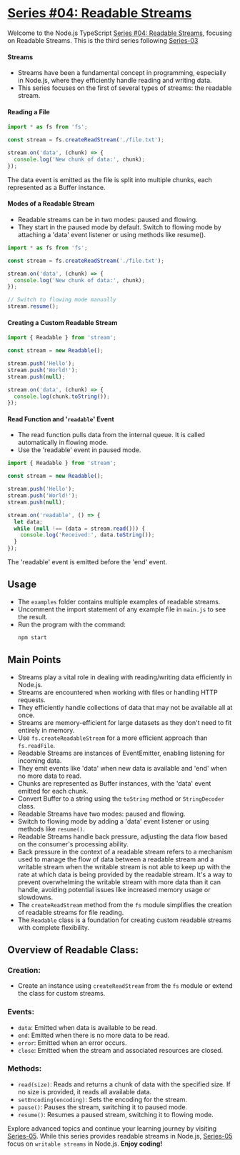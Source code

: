 # [Series #04: Readable Streams](https://github.com/muneer-ahmed-khan/typescript-node-series/tree/master/series-04)

Welcome to the Node.js TypeScript [Series #04: Readable Streams](https://github.com/muneer-ahmed-khan/typescript-node-series/tree/master/series-04), focusing on Readable Streams. This is the third series following [Series-03](https://github.com/muneer-ahmed-khan/typescript-node-series/tree/master/series-03)


#### Streams
- Streams have been a fundamental concept in programming, especially in Node.js, where they efficiently handle reading and writing data.
- This series focuses on the first of several types of streams: the readable stream.

#### Reading a File

```typescript
import * as fs from 'fs';

const stream = fs.createReadStream('./file.txt');

stream.on('data', (chunk) => {
  console.log('New chunk of data:', chunk);
});
```
The data event is emitted as the file is split into multiple chunks, each represented as a Buffer instance.

#### Modes of a Readable Stream

- Readable streams can be in two modes: paused and flowing.
- They start in the paused mode by default. Switch to flowing mode by attaching a 'data' event listener or using methods like resume().

```typescript
import * as fs from 'fs';

const stream = fs.createReadStream('./file.txt');

stream.on('data', (chunk) => {
  console.log('New chunk of data:', chunk);
});

// Switch to flowing mode manually
stream.resume();
```

#### Creating a Custom Readable Stream

```typescript
import { Readable } from 'stream';

const stream = new Readable();

stream.push('Hello');
stream.push('World!');
stream.push(null);

stream.on('data', (chunk) => {
  console.log(chunk.toString());
});
```

#### Read Function and '```readable```' Event

- The read function pulls data from the internal queue. It is called automatically in flowing mode.
- Use the 'readable' event in paused mode.

```typescript
import { Readable } from 'stream';

const stream = new Readable();

stream.push('Hello');
stream.push('World!');
stream.push(null);

stream.on('readable', () => {
  let data;
  while (null !== (data = stream.read())) {
    console.log('Received:', data.toString());
  }
});
```
The 'readable' event is emitted before the 'end' event.


## Usage

- The `examples` folder contains multiple examples of readable streams.
- Uncomment the import statement of any example file in `main.js` to see the result.
- Run the program with the command:
  ```sh
  npm start
  ```



## Main Points

- Streams play a vital role in dealing with reading/writing data efficiently in Node.js.
- Streams are encountered when working with files or handling HTTP requests.
- They efficiently handle collections of data that may not be available all at once.
- Streams are memory-efficient for large datasets as they don't need to fit entirely in memory.
- Use `fs.createReadableStream` for a more efficient approach than `fs.readFile`.
- Readable Streams are instances of EventEmitter, enabling listening for incoming data.
- They emit events like 'data' when new data is available and 'end' when no more data to read.
- Chunks are represented as Buffer instances, with the 'data' event emitted for each chunk.
- Convert Buffer to a string using the `toString` method or `StringDecoder` class.
- Readable Streams have two modes: paused and flowing.
- Switch to flowing mode by adding a 'data' event listener or using methods like `resume()`.
- Readable Streams handle back pressure, adjusting the data flow based on the consumer's processing ability.
- Back pressure in the context of a readable stream refers to a mechanism used to manage the flow of data between a readable stream and a writable stream when the writable stream is not able to keep up with the rate at which data is being provided by the readable stream. It's a way to prevent overwhelming the writable stream with more data than it can handle, avoiding potential issues like increased memory usage or slowdowns.
- The `createReadStream` method from the `fs` module simplifies the creation of readable streams for file reading.
- The `Readable` class is a foundation for creating custom readable streams with complete flexibility.

## Overview of Readable Class:

### Creation:

- Create an instance using `createReadStream` from the `fs` module or extend the class for custom streams.

### Events:

- `data`: Emitted when data is available to be read.
- `end`: Emitted when there is no more data to be read.
- `error`: Emitted when an error occurs.
- `close`: Emitted when the stream and associated resources are closed.

### Methods:

- `read(size)`: Reads and returns a chunk of data with the specified size. If no size is provided, it reads all available data.
- `setEncoding(encoding)`: Sets the encoding for the stream.
- `pause()`: Pauses the stream, switching it to paused mode.
- `resume()`: Resumes a paused stream, switching it to flowing mode.


Explore advanced topics and continue your learning journey by visiting [Series-05](https://github.com/muneer-ahmed-khan/typescript-node-series/tree/master/series-05). While this series provides readable streams in Node.js, [Series-05](https://github.com/muneer-ahmed-khan/typescript-node-series/tree/master/series-05) focus on ```writable streams``` in Node.js. **Enjoy coding!**


